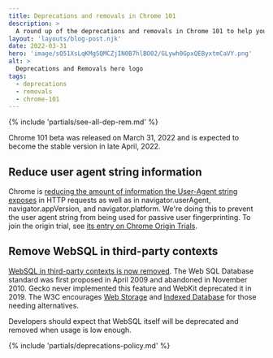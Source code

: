 ```yaml
---
title: Deprecations and removals in Chrome 101
description: >
  A round up of the deprecations and removals in Chrome 101 to help you plan.
layout: 'layouts/blog-post.njk'
date: 2022-03-31
hero: 'image/sQ51XsLqKMgSQMCZjIN0B7hlBO02/GLywh0GpxQEByxtmCaVY.png'
alt: >
  Deprecations and Removals hero logo
tags:
  - deprecations
  - removals
  - chrome-101
---
```


{% include 'partials/see-all-dep-rem.md' %}

Chrome 101 beta was released on March 31, 2022 and is expected to become the
stable version in late April, 2022.

## Reduce user agent string information

Chrome is [reducing the amount of information the User-Agent string exposes](https://www.chromestatus.com/feature/5704553745874944) in HTTP requests as well as in navigator.userAgent, navigator.appVersion, and navigator.platform. We're doing this to prevent the user agent string from being used for passive user fingerprinting. To join the origin trial, see [its entry on Chrome Origin Trials](/origintrials/#/view_trial/-7123568710593282047).

## Remove WebSQL in third-party contexts

[WebSQL in third-party contexts is now removed](https://www.chromestatus.com/feature/5684870116278272). The Web SQL Database standard was first proposed in April 2009 and abandoned in November 2010. Gecko never implemented this feature and WebKit deprecated it in 2019. The W3C encourages [Web Storage](https://developer.mozilla.org/docs/Web/API/Web_Storage_API) and [Indexed Database](https://developer.mozilla.org/docs/Web/API/IndexedDB_API) for those needing alternatives.

Developers should expect that WebSQL itself will be deprecated and removed when usage is low enough.

{% include 'partials/deprecations-policy.md' %}
